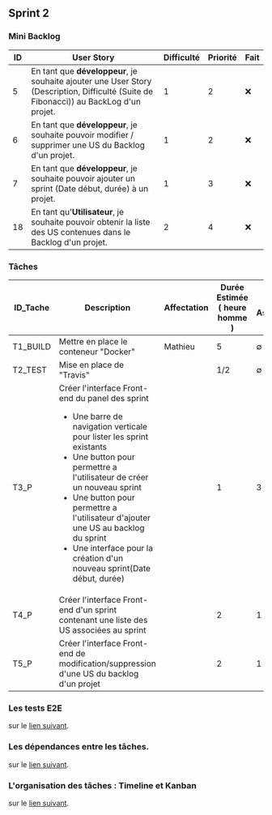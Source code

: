 ## Sprint 2

### Mini Backlog

| ID | User Story | Difficulté | Priorité | Fait |
| --- | --- | --- | --- | --- |
| 5 | En tant que **développeur**, je souhaite ajouter une User Story (Description, Difficulté (Suite de Fibonacci)) au BackLog d'un projet.| 1 | 2 | :x:
| 6 | En tant que **développeur**, je souhaite pouvoir modifier / supprimer une US du Backlog d'un projet.| 1 | 2 | :x:
| 7 | En tant que **développeur**, je souhaite pouvoir ajouter un sprint (Date début, durée) à un projet.| 1 | 3 | :x:
| 18 | En tant qu'**Utilisateur**, je souhaite pouvoir obtenir la liste des US contenues dans le Backlog d'un projet.| 2 | 4 | :x:

### Tâches

| ID_Tache | Description | Affectation | Durée Estimée ( heure homme ) | US Associés | Etat |
| --- | --- | --- | --- | --- | --- |
| T1_BUILD | Mettre en place le conteneur "Docker" | Mathieu | 5 | ∅ | :x:
| T2_TEST | Mise en place de "Travis" |  | 1/2 | ∅ | :x:
| T3_P | Créer l'interface Front-end du panel des sprint <br><ul><li>Une barre de navigation verticale pour lister les sprint existants</li><li>Une button pour permettre a l'utilisateur de créer un nouveau sprint</li><li>Une button pour permettre a l'utilisateur d'ajouter une US au backlog du sprint</li><li>Une interface pour la création d'un nouveau sprint(Date début, durée)</li></ul> |  | 1 | 3 | :x:
| T4_P | Créer l'interface Front-end d'un sprint contenant une liste des US associées au sprint|  | 2 | 1 | :x:
| T5_P | Créer l'interface Front-end de modification/suppression d'une US du backlog d'un projet|  | 2 | 1 | :x:

### Les tests E2E

sur le [lien suivant](sprint2/tests.md).

### Les dépendances entre les tâches.

sur le [lien suivant](sprint2/dependance.md).

### L'organisation des tâches : Timeline et Kanban

sur le [lien suivant](sprint2/organisation.md).

